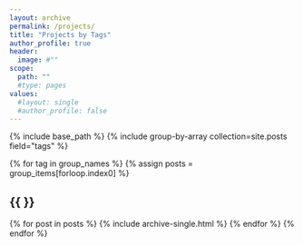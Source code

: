 ```yaml
---
layout: archive
permalink: /projects/
title: "Projects by Tags"
author_profile: true
header:
  image: #""
scope:
  path: ""
  #type: pages
values:
  #layout: single
  #author_profile: false
---
```

{% include base_path %}
{% include group-by-array collection=site.posts field="tags" %}

{% for tag in group_names %}
  {% assign posts = group_items[forloop.index0] %}
  <h2 id="{{ tag | slugify }}" class="archive__subtitle">{{ }}</h2>
  {% for post in posts %}
    {% include archive-single.html %}
  {% endfor %}
{% endfor %}
